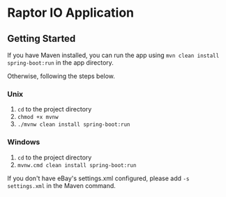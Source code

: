 # Raptor IO Application

## Getting Started

If you have Maven installed, 
you can run the app using `mvn clean install spring-boot:run` in the app directory.

Otherwise, following the steps below.

### Unix

1. `cd` to the project directory
2. `chmod +x mvnw`
3. `./mvnw clean install spring-boot:run`

### Windows

1. `cd` to the project directory
2. `mvnw.cmd clean install spring-boot:run`

If you don't have eBay's settings.xml configured, please add `-s settings.xml` in the Maven command.